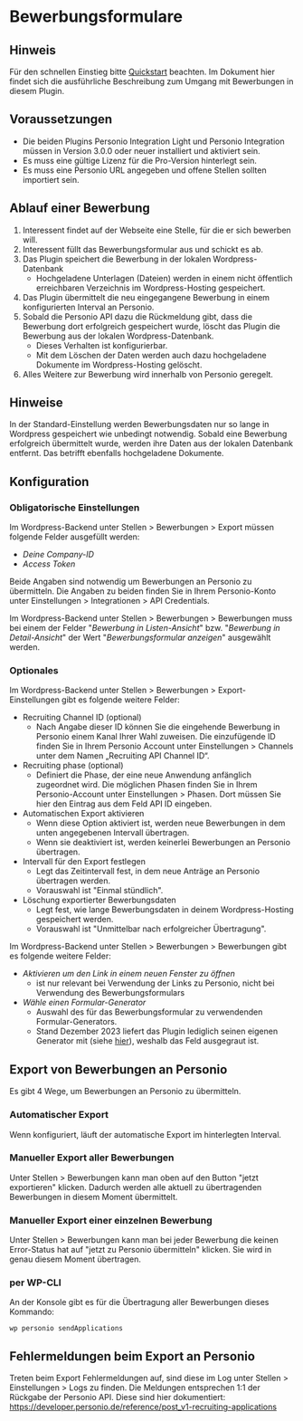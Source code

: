 # Bewerbungsformulare

## Hinweis

Für den schnellen Einstieg bitte [Quickstart](quickstart_de.md) beachten. Im Dokument hier findet sich die ausführliche Beschreibung zum Umgang mit Bewerbungen in diesem Plugin.

## Voraussetzungen

* Die beiden Plugins Personio Integration Light und Personio Integration müssen in Version 3.0.0 oder neuer installiert und aktiviert sein.
* Es muss eine gültige Lizenz für die Pro-Version hinterlegt sein.
* Es muss eine Personio URL angegeben und offene Stellen sollten importiert sein.

## Ablauf einer Bewerbung

1. Interessent findet auf der Webseite eine Stelle, für die er sich bewerben will.
2. Interessent füllt das Bewerbungsformular aus und schickt es ab.
3. Das Plugin speichert die Bewerbung in der lokalen Wordpress-Datenbank
   * Hochgeladene Unterlagen (Dateien) werden in einem nicht öffentlich erreichbaren Verzeichnis im Wordpress-Hosting gespeichert.
4. Das Plugin übermittelt die neu eingegangene Bewerbung in einem konfigurierten Interval an Personio.
5. Sobald die Personio API dazu die Rückmeldung gibt, dass die Bewerbung dort erfolgreich gespeichert wurde, löscht das Plugin die Bewerbung aus der lokalen Wordpress-Datenbank.
   * Dieses Verhalten ist konfigurierbar.
   * Mit dem Löschen der Daten werden auch dazu hochgeladene Dokumente im Wordpress-Hosting gelöscht.
6. Alles Weitere zur Bewerbung wird innerhalb von Personio geregelt.

## Hinweise

In der Standard-Einstellung werden Bewerbungsdaten nur so lange in Wordpress gespeichert wie unbedingt notwendig. Sobald eine Bewerbung erfolgreich übermittelt wurde, werden ihre Daten aus der lokalen Datenbank entfernt. Das betrifft ebenfalls hochgeladene Dokumente.

## Konfiguration

### Obligatorische Einstellungen

Im Wordpress-Backend unter Stellen > Bewerbungen > Export müssen folgende Felder ausgefüllt werden:

* _Deine Company-ID_
* _Access Token_

Beide Angaben sind notwendig um Bewerbungen an Personio zu übermitteln. Die Angaben zu beiden finden Sie in Ihrem Personio-Konto unter Einstellungen > Integrationen > API Credentials.

Im Wordpress-Backend unter Stellen > Bewerbungen > Bewerbungen muss bei einem der Felder "_Bewerbung in Listen-Ansicht_" bzw. "_Bewerbung in Detail-Ansicht_" der Wert "_Bewerbungsformular anzeigen_" ausgewählt werden.

### Optionales

Im Wordpress-Backend unter Stellen > Bewerbungen > Export-Einstellungen gibt es folgende weitere Felder:

* Recruiting Channel ID (optional)
  * Nach Angabe dieser ID können Sie die eingehende Bewerbung in Personio einem Kanal Ihrer Wahl zuweisen. Die einzufügende ID finden Sie in Ihrem Personio Account unter Einstellungen > Channels unter dem Namen „Recruiting API Channel ID“.
* Recruiting phase (optional)
  * Definiert die Phase, der eine neue Anwendung anfänglich zugeordnet wird. Die möglichen Phasen finden Sie in Ihrem Personio-Account unter Einstellungen > Phasen. Dort müssen Sie hier den Eintrag aus dem Feld API ID eingeben.
* Automatischen Export aktivieren
  * Wenn diese Option aktiviert ist, werden neue Bewerbungen in dem unten angegebenen Intervall übertragen.
  * Wenn sie deaktiviert ist, werden keinerlei Bewerbungen an Personio übertragen.
* Intervall für den Export festlegen
  * Legt das Zeitintervall fest, in dem neue Anträge an Personio übertragen werden.
  * Vorauswahl ist "Einmal stündlich".
* Löschung exportierter Bewerbungsdaten
  * Legt fest, wie lange Bewerbungsdaten in deinem Wordpress-Hosting gespeichert werden.
  * Vorauswahl ist "Unmittelbar nach erfolgreicher Übertragung".

Im Wordpress-Backend unter Stellen > Bewerbungen > Bewerbungen gibt es folgende weitere Felder:

* _Aktivieren um den Link in einem neuen Fenster zu öffnen_
  * ist nur relevant bei Verwendung der Links zu Personio, nicht bei Verwendung des Bewerbungsformulars
* _Wähle einen Formular-Generator_
  * Auswahl des für das Bewerbungsformular zu verwendenden Formular-Generators.
  * Stand Dezember 2023 liefert das Plugin lediglich seinen eigenen Generator mit (siehe [hier](personioformulare_de.md)), weshalb das Feld ausgegraut ist.

## Export von Bewerbungen an Personio

Es gibt 4 Wege, um Bewerbungen an Personio zu übermitteln.

### Automatischer Export

Wenn konfiguriert, läuft der automatische Export im hinterlegten Interval.

### Manueller Export aller Bewerbungen

Unter Stellen > Bewerbungen kann man oben auf den Button "jetzt exportieren" klicken. Dadurch werden alle aktuell zu übertragenden Bewerbungen in diesem Moment übermittelt.

### Manueller Export einer einzelnen Bewerbung

Unter Stellen > Bewerbungen kann man bei jeder Bewerbung die keinen Error-Status hat auf "jetzt zu Personio übermitteln" klicken. Sie wird in genau diesem Moment übertragen.

### per WP-CLI

An der Konsole gibt es für die Übertragung aller Bewerbungen dieses Kommando:

`wp personio sendApplications`

## Fehlermeldungen beim Export an Personio

Treten beim Export Fehlermeldungen auf, sind diese im Log unter Stellen > Einstellungen > Logs zu finden. Die Meldungen entsprechen 1:1 der Rückgabe der Personio API. Diese sind hier dokumentiert:
https://developer.personio.de/reference/post_v1-recruiting-applications
